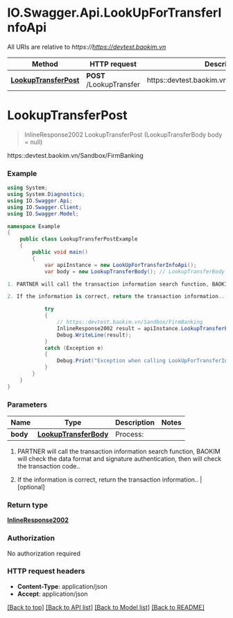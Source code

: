 # IO.Swagger.Api.LookUpForTransferInfoApi

All URIs are relative to *https://https://devtest.baokim.vn*

Method | HTTP request | Description
------------- | ------------- | -------------
[**LookupTransferPost**](LookUpForTransferInfoApi.md#lookuptransferpost) | **POST** /LookupTransfer | https::devtest.baokim.vn/Sandbox/FirmBanking

<a name="lookuptransferpost"></a>
# **LookupTransferPost**
> InlineResponse2002 LookupTransferPost (LookupTransferBody body = null)

https::devtest.baokim.vn/Sandbox/FirmBanking

### Example
```csharp
using System;
using System.Diagnostics;
using IO.Swagger.Api;
using IO.Swagger.Client;
using IO.Swagger.Model;

namespace Example
{
    public class LookupTransferPostExample
    {
        public void main()
        {
            var apiInstance = new LookUpForTransferInfoApi();
            var body = new LookupTransferBody(); // LookupTransferBody | Process:

1. PARTNER will call the transaction information search function, BAOKIM will check the data format and signature authentication, then will check the transaction code..

2. If the information is correct, return the transaction information.. (optional) 

            try
            {
                // https::devtest.baokim.vn/Sandbox/FirmBanking
                InlineResponse2002 result = apiInstance.LookupTransferPost(body);
                Debug.WriteLine(result);
            }
            catch (Exception e)
            {
                Debug.Print("Exception when calling LookUpForTransferInfoApi.LookupTransferPost: " + e.Message );
            }
        }
    }
}
```

### Parameters

Name | Type | Description  | Notes
------------- | ------------- | ------------- | -------------
 **body** | [**LookupTransferBody**](LookupTransferBody.md)| Process:

1. PARTNER will call the transaction information search function, BAOKIM will check the data format and signature authentication, then will check the transaction code..

2. If the information is correct, return the transaction information.. | [optional] 

### Return type

[**InlineResponse2002**](InlineResponse2002.md)

### Authorization

No authorization required

### HTTP request headers

 - **Content-Type**: application/json
 - **Accept**: application/json

[[Back to top]](#) [[Back to API list]](../README.md#documentation-for-api-endpoints) [[Back to Model list]](../README.md#documentation-for-models) [[Back to README]](../README.md)
